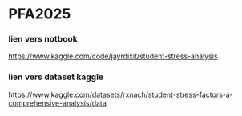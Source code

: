 # PFA2025
### lien vers notbook
https://www.kaggle.com/code/jayrdixit/student-stress-analysis

### lien vers dataset kaggle
https://www.kaggle.com/datasets/rxnach/student-stress-factors-a-comprehensive-analysis/data
